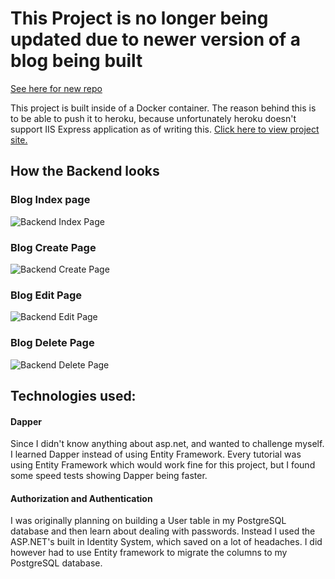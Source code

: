 # This Project is no longer being updated due to newer version of a blog being built
[See here for new repo](https://github.com/WesleySorrentino/TheBlogProject)

This project is built inside of a Docker container. The reason behind this is to be able to push it to heroku, 
because unfortunately heroku doesn't support IIS Express application as of writing this.
[Click here to view project site.](https://wesleysblog.herokuapp.com/)

## How the Backend looks

### Blog Index page

![Backend Index Page](Readmefiles/Backend-Index.png)

### Blog Create Page

![Backend Create Page](Readmefiles/Backend-Create.png)

### Blog Edit Page

![Backend Edit Page](Readmefiles/Backend-Edit.png)

### Blog Delete Page

![Backend Delete Page](Readmefiles/Backend-Delete.png)

## Technologies used:

#### Dapper

Since I didn't know anything about asp.net, and wanted to challenge myself. I learned Dapper instead of using Entity Framework.
Every tutorial was using Entity Framework which would work fine for this project, but I found some speed tests showing Dapper being faster.

#### Authorization and Authentication

I was originally planning on building a User table in my PostgreSQL database and then learn about dealing with passwords. 
Instead I used the ASP.NET's built in Identity System, which saved on a lot of headaches.
I did however had to use Entity framework to migrate the columns to my PostgreSQL database.
